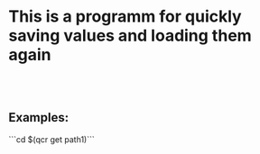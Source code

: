 <h1>This is a programm for quickly saving values and loading them again</h1>
<br></br>
<h2>Examples:</h2>
```cd $(qcr get path1)```
